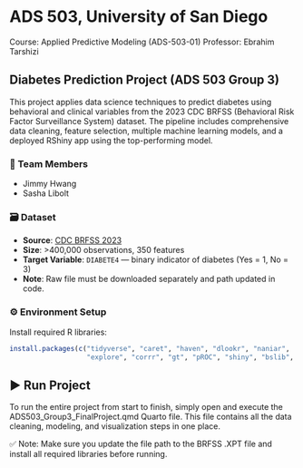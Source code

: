 # ADS 503, University of San Diego
Course: Applied Predictive Modeling (ADS-503-01)
Professor: Ebrahim Tarshizi

## Diabetes Prediction Project (ADS 503 Group 3)

This project applies data science techniques to predict diabetes using behavioral and clinical variables from the 2023 CDC BRFSS (Behavioral Risk Factor Surveillance System) dataset. The pipeline includes comprehensive data cleaning, feature selection, multiple machine learning models, and a deployed RShiny app using the top-performing model.

### 👥 Team Members
- Jimmy Hwang  
- Sasha Libolt

### 🗃️ Dataset

- **Source**: [CDC BRFSS 2023](https://www.cdc.gov/brfss/annual_data/2023/files/LLCP2023XPT.zip)
- **Size**: >400,000 observations, 350 features
- **Target Variable**: `DIABETE4` — binary indicator of diabetes (Yes = 1, No = 3)
- **Note**: Raw file must be downloaded separately and path updated in code.

### ⚙️ Environment Setup

Install required R libraries:
```r
install.packages(c("tidyverse", "caret", "haven", "dlookr", "naniar", 
                   "explore", "corrr", "gt", "pROC", "shiny", "bslib", "vcd"))
```

## ▶️ Run Project
To run the entire project from start to finish, simply open and execute the ADS503_Group3_FinalProject.qmd Quarto file. This file contains all the data cleaning, modeling, and visualization steps in one place.

✅ Note: Make sure you update the file path to the BRFSS .XPT file and install all required libraries before running.
